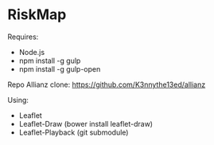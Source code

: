 # RiskMap
Requires:
- Node.js
- npm install -g gulp
- npm install -g gulp-open

Repo Allianz clone: https://github.com/K3nnythe13ed/allianz


Using:
- Leaflet
- Leaflet-Draw  (bower install leaflet-draw)
- Leaflet-Playback (git submodule)
